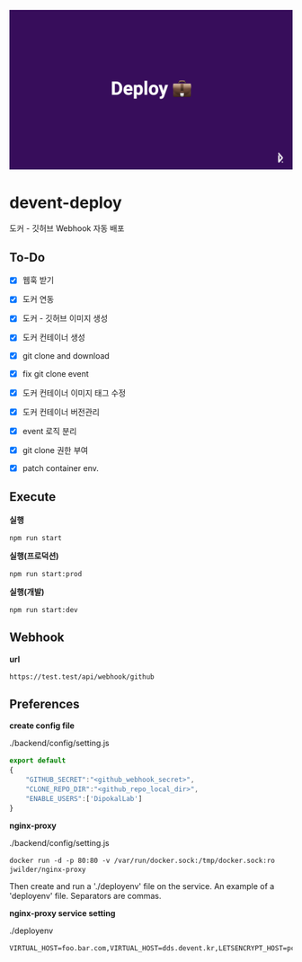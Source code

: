 ![head](./head.png)

# devent-deploy
도커 - 깃허브 Webhook 자동 배포

## To-Do

* [x] 웹훅 받기
* [x] 도커 연동
* [x] 도커 - 깃허브 이미지 생성
* [x] 도커 컨테이너 생성
* [x] git clone and download
* [x] fix git clone event
* [x] 도커 컨테이너 이미지 태그 수정
* [x] 도커 컨테이너 버전관리
* [x] event 로직 분리
* [x] git clone 권한 부여
* [x] patch container env.



## Execute


**실행**

```
npm run start
```

**실행(프로덕션)**

```
npm run start:prod
```

**실행(개발)**

```
npm run start:dev
```


## Webhook


**url**

```
https://test.test/api/webhook/github
```


## Preferences

**create config file**

./backend/config/setting.js

```js
export default 
{
    "GITHUB_SECRET":"<github_webhook_secret>",
    "CLONE_REPO_DIR":"<github_repo_local_dir>",
    "ENABLE_USERS":['DipokalLab']
}
```

**nginx-proxy**

./backend/config/setting.js

```
docker run -d -p 80:80 -v /var/run/docker.sock:/tmp/docker.sock:ro jwilder/nginx-proxy
```

Then create and run a './deployenv' file on the service. An example of a 'deployenv' file. Separators are commas.

**nginx-proxy service setting**

./deployenv

```
VIRTUAL_HOST=foo.bar.com,VIRTUAL_HOST=dds.devent.kr,LETSENCRYPT_HOST=pc.devent.kr,LETSENCRYPT_EMAIL=hhj.devent.kr,SAMPLE_ENV=env
```